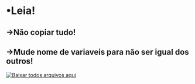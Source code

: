<h1>•Leia!</h1>
<h2>→Não copiar tudo!</h2>
<h2>→Mude nome de variaveis para não ser igual dos outros!</h2>

[![Baixar todos arquivos aqui](https://www.gigabyte.com/FileUpload/FR/KeyFeature/1207/images/download-black.png)](https://github.com/ldavu/todas-atividades/releases/download/atividades/Atividades.rar)

